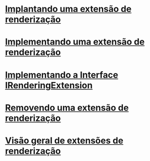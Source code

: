 # [Implantando uma extensão de renderização](deploying-a-rendering-extension.md)
# [Implementando uma extensão de renderização](implementing-a-rendering-extension.md)
# [Implementando a Interface IRenderingExtension](implementing-the-irenderingextension-interface.md)
# [Removendo uma extensão de renderização](removing-a-rendering-extension.md)
# [Visão geral de extensões de renderização](rendering-extensions-overview.md)
